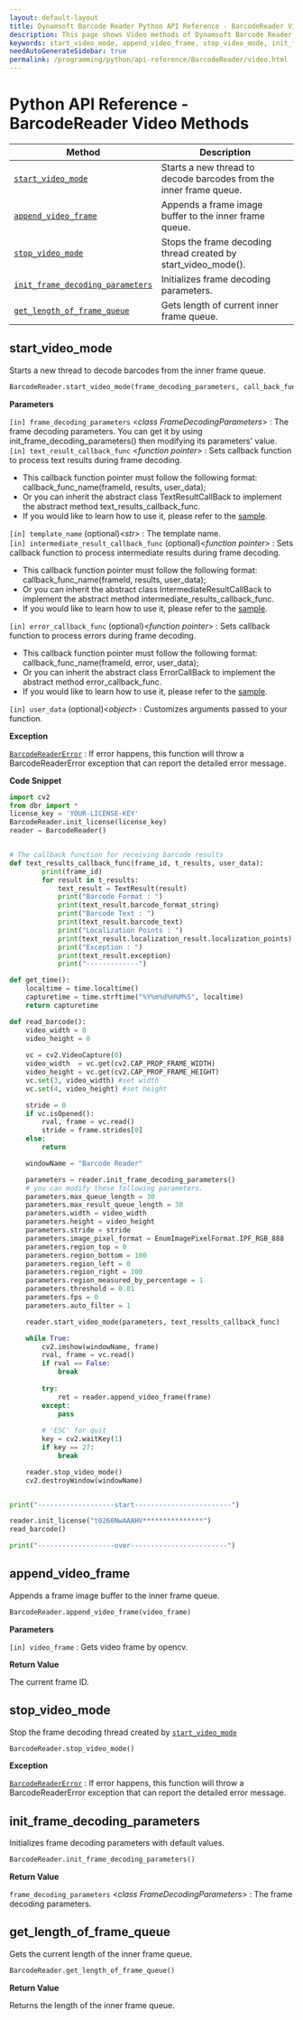 ```yaml
---
layout: default-layout
title: Dynamsoft Barcode Reader Python API Reference - BarcodeReader Video Methods
description: This page shows Video methods of Dynamsoft Barcode Reader for Python SDK.
keywords: start_video_mode, append_video_frame, stop_video_mode, init_frame_decoding_parameters, get_length_of_frame_queue, video methods, BarcodeReader, api reference, python
needAutoGenerateSidebar: true
permalink: /programming/python/api-reference/BarcodeReader/video.html
---
```


# Python API Reference - BarcodeReader Video Methods
   
   | Method               | Description |
   |----------------------|-------------|
   | [`start_video_mode`](#start_video_mode) | Starts a new thread to decode barcodes from the inner frame queue. |
   | [`append_video_frame`](#append_video_frame) | Appends a frame image buffer to the inner frame queue. |
   | [`stop_video_mode`](#stop_video_mode) | Stops the frame decoding thread created by start_video_mode(). |
   | [`init_frame_decoding_parameters`](#init_frame_decoding_parameters) | Initializes frame decoding parameters. |
   | [`get_length_of_frame_queue`](#get_length_of_frame_queue) | Gets length of current inner frame queue. |


## start_video_mode

Starts a new thread to decode barcodes from the inner frame queue. 

```python
BarcodeReader.start_video_mode(frame_decoding_parameters, call_back_func, template_name="")
```

**Parameters**  

`[in] frame_decoding_parameters` <*class FrameDecodingParameters*> : The frame decoding parameters. You can get it by using init_frame_decoding_parameters() then modifying its parameters' value.  
`[in] text_result_callback_func` <*function pointer*> : Sets callback function to process text results during frame decoding.  
- This callback function pointer must follow the following format: callback_func_name(frameId, results, user_data);  
- Or you can inherit the abstract class TextResultCallBack to implement the abstract method text_results_callback_func.  
- If you would like to learn how to use it, please refer to the [sample](https://github.com/Dynamsoft/barcode-reader-python-samples/blob/master/samples/video-decoding.py).

`[in] template_name` (optional)<*str*> : The template name.  
`[in] intermediate_result_callback_func` (optional)<*function pointer*> : Sets callback function to process intermediate results during frame decoding. 
- This callback function pointer must follow the following format: callback_func_name(frameId, results, user_data); 
- Or you can inherit the abstract class IntermediateResultCallBack to implement the abstract method intermediate_results_callback_func.  
- If you would like to learn how to use it, please refer to the [sample](https://github.com/Dynamsoft/barcode-reader-python-samples/blob/master/samples/video-decoding.py).

`[in] error_callback_func` (optional)<*function pointer*> : Sets callback function to process errors during frame decoding.  
- This callback function pointer must follow the following format: callback_func_name(frameId, error, user_data);  
- Or you can inherit the abstract class ErrorCallBack to implement the abstract method error_callback_func.
- If you would like to learn how to use it, please refer to the [sample](https://github.com/Dynamsoft/barcode-reader-python-samples/blob/master/samples/video-decoding.py).

`[in] user_data` (optional)<*object*> : Customizes arguments passed to your function.

**Exception**  

[`BarcodeReaderError`](../class/BarcodeReaderError.md) : If error happens, this function will throw a BarcodeReaderError exception that can report the detailed error message.

**Code Snippet**  

```python
import cv2
from dbr import *
license_key = 'YOUR-LICENSE-KEY'
BarcodeReader.init_license(license_key)
reader = BarcodeReader()


# The callback function for receiving barcode results
def text_results_callback_func(frame_id, t_results, user_data):
        print(frame_id)
        for result in t_results:
            text_result = TextResult(result)
            print("Barcode Format : ")
            print(text_result.barcode_format_string)
            print("Barcode Text : ")
            print(text_result.barcode_text)
            print("Localization Points : ")
            print(text_result.localization_result.localization_points)
            print("Exception : ")
            print(text_result.exception)
            print("-------------")

def get_time():
    localtime = time.localtime()
    capturetime = time.strftime("%Y%m%d%H%M%S", localtime)
    return capturetime

def read_barcode():
    video_width = 0
    video_height = 0
    
    vc = cv2.VideoCapture(0)
    video_width  = vc.get(cv2.CAP_PROP_FRAME_WIDTH)
    video_height = vc.get(cv2.CAP_PROP_FRAME_HEIGHT)
    vc.set(3, video_width) #set width
    vc.set(4, video_height) #set height

    stride = 0
    if vc.isOpened():  
        rval, frame = vc.read()
        stride = frame.strides[0]
    else:
        return

    windowName = "Barcode Reader"

    parameters = reader.init_frame_decoding_parameters()
    # you can modify these following parameters.
    parameters.max_queue_length = 30
    parameters.max_result_queue_length = 30
    parameters.width = video_width
    parameters.height = video_height
    parameters.stride = stride
    parameters.image_pixel_format = EnumImagePixelFormat.IPF_RGB_888
    parameters.region_top = 0
    parameters.region_bottom = 100
    parameters.region_left = 0
    parameters.region_right = 100
    parameters.region_measured_by_percentage = 1
    parameters.threshold = 0.01
    parameters.fps = 0
    parameters.auto_filter = 1

    reader.start_video_mode(parameters, text_results_callback_func)

    while True:
        cv2.imshow(windowName, frame)
        rval, frame = vc.read()
        if rval == False:
            break
        
        try:
            ret = reader.append_video_frame(frame)
        except:
            pass
        
        # 'ESC' for quit
        key = cv2.waitKey(1)
        if key == 27:
            break

    reader.stop_video_mode()
    cv2.destroyWindow(windowName)


print("-------------------start------------------------")

reader.init_license("t0260NwAAAHV***************")
read_barcode()

print("-------------------over------------------------")
```

## append_video_frame

Appends a frame image buffer to the inner frame queue.  

```python
BarcodeReader.append_video_frame(video_frame)
```

**Parameters**  

`[in] video_frame` : Gets video frame by opencv.

**Return Value**  

The current frame ID.


## stop_video_mode

Stop the frame decoding thread created by [`start_video_mode`](#start_video_mode)

```python
BarcodeReader.stop_video_mode()
``` 

**Exception**  

[`BarcodeReaderError`](../class/BarcodeReaderError.md) : If error happens, this function will throw a BarcodeReaderError exception that can report the detailed error message.


## init_frame_decoding_parameters

Initializes frame decoding parameters with default values.

```python
BarcodeReader.init_frame_decoding_parameters()
```

**Return Value**  

`frame_decoding_parameters` <*class FrameDecodingParameters*> : The frame decoding parameters.

## get_length_of_frame_queue

Gets the current length of the inner frame queue.

```python
BarcodeReader.get_length_of_frame_queue()	
```

**Return Value**  

Returns the length of the inner frame queue.
